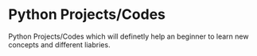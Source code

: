 # Python Projects/Codes 
 Python Projects/Codes  which will definetly help an beginner to learn new concepts and different liabries.

